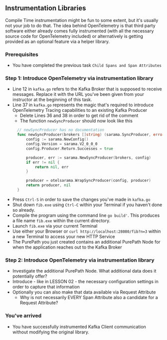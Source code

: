 ## Instrumentation Libraries
Compile Time instrumentation might be fun to some extent, but it's usually not your job to do that.
The idea behind OpenTelemetry is that third party software either already comes fully instrumented (with all the necessary source code for OpenTelemetry included) or alternatively is getting provided as an optional feature via a helper library.

### Prerequisites
- You have completed the previous task `Child Spans and Span Attributes`

### Step 1: Introduce OpenTelemetry via instrumentation library
- Line 12 in `kafka.go` refers to the Kafka Broker that is supposed to receive messages. Replace it with the URL you've been given from your instructor at the beginning of this task.
- Line 37 in `kafka.go` represents the magic that's required to introduce OpenTelemetry Tracing capabilities to an existing Kafka Producer
  - Delete Lines 36 and 38 in order to get rid of the comment
  - The function `newSyncProducer` should now look like this
  ```go
    // newSyncProducer has no documentation
    func newSyncProducer(brokers []string) (sarama.SyncProducer, error) {
        config := sarama.NewConfig()
        config.Version = sarama.V2_0_0_0
        config.Producer.Return.Successes = true

        producer, err := sarama.NewSyncProducer(brokers, config)
        if err != nil {
            return nil, err
        }

        producer = otelsarama.WrapSyncProducer(config, producer)
        return producer, nil
    }  
  ```
- Press `Ctrl-S` in order to save the changes you've made in `kafka.go`
- Shut down `fib.exe` using `Ctrl-C` within your Terminal if you haven't done so already.
- Compile the program using the command line `go build'`. This produces a file name `fib.exe` within the current directory.
- Launch `fib.exe` via your current Terminal
- Use either your Browser or `curl http://localhost:28080/fib?n=3` within a new Terminal to access your new HTTP Service
- The PurePath you just created contains an additional PurePath Node for when the application reaches out to the Kafka Broker

### Step 2: Introduce OpenTelemetry via instrumentation library
- Investigate the additional PurePath Node. What additional data does it potentially offer?
- Introduce - like in LESSON 02 - the necessary configuration settings in order to capture that information
- Optionally you can also make that data available via Request Attribute
  - Why is not necessarily EVERY Span Attribute also a candidate for a Request Attribute?

### You've arrived
- You have successfully instrumented Kafka Client communication without modifying the original library.
